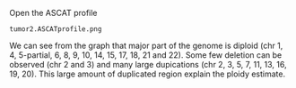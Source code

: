 Open the ASCAT profile

```{.bash}
tumor2.ASCATprofile.png

```

We can see from the graph that major part of the genome is diploid (chr 1, 4, 5-partial, 6, 8, 9, 10, 14, 15, 17, 18, 21 and 22). Some few deletion can be observed (chr 2 and 3) and many large dupications (chr 2, 3, 5, 7, 11, 13, 16, 19, 20). This large amount of duplicated region explain the ploidy estimate.

